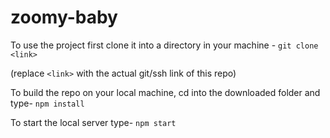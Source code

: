 # zoomy-baby

To use the project first clone it into a directory in your machine -
`git clone <link>`

(replace `<link>` with the actual git/ssh link of this repo)

To build the repo on your local machine, cd into the downloaded folder and type-
`npm install`

To start the local server type-
`npm start`
